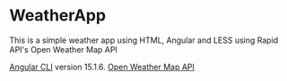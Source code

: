 # WeatherApp

This is a simple weather app using HTML, Angular and LESS using Rapid API's Open Weather Map API

[Angular CLI](https://github.com/angular/angular-cli) version 15.1.6.
[Open Weather Map API](https://rapidapi.com/worldapi/api/open-weather13/)